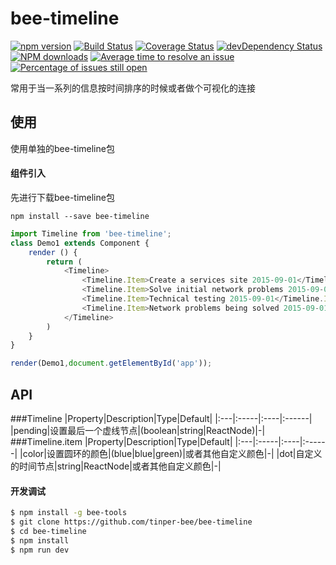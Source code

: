 # bee-timeline

[![npm version](https://img.shields.io/npm/v/bee-timeline.svg)](https://www.npmjs.com/package/bee-timeline)
[![Build Status](https://img.shields.io/travis/tinper-bee/bee-timeline/master.svg)](https://travis-ci.org/tinper-bee/bee-timeline)
[![Coverage Status](https://coveralls.io/repos/github/tinper-bee/bee-timeline/badge.svg?branch=master)](https://coveralls.io/github/tinper-bee/bee-timeline?branch=master)
[![devDependency Status](https://img.shields.io/david/dev/tinper-bee/bee-timeline.svg)](https://david-dm.org/tinper-bee/bee-timeline#info=devDependencies)
[![NPM downloads](http://img.shields.io/npm/dm/bee-timeline.svg?style=flat)](https://npmjs.org/package/bee-timeline)
[![Average time to resolve an issue](http://isitmaintained.com/badge/resolution/tinper-bee/bee-timeline.svg)](http://isitmaintained.com/project/tinper-bee/bee-timeline "Average time to resolve an issue")
[![Percentage of issues still open](http://isitmaintained.com/badge/open/tinper-bee/bee-timeline.svg)](http://isitmaintained.com/project/tinper-bee/bee-timeline "Percentage of issues still open")


常用于当一系列的信息按时间排序的时候或者做个可视化的连接



## 使用
使用单独的bee-timeline包
#### 组件引入
先进行下载bee-timeline包
```
npm install --save bee-timeline
```
```js
import Timeline from 'bee-timeline';
class Demo1 extends Component {
    render () {
        return (
            <Timeline>
                <Timeline.Item>Create a services site 2015-09-01</Timeline.Item>
                <Timeline.Item>Solve initial network problems 2015-09-01</Timeline.Item>
                <Timeline.Item>Technical testing 2015-09-01</Timeline.Item>
                <Timeline.Item>Network problems being solved 2015-09-01</Timeline.Item>
            </Timeline>
        )
    }
}

render(Demo1,document.getElementById('app'));

```


## API

###Timeline
|Property|Description|Type|Default|
|:---|:-----|:----|:------|
|pending|设置最后一个虚线节点|(boolean|string|ReactNode)|-|
###Timeline.item
|Property|Description|Type|Default|
|:---|:-----|:----|:------|
|color|设置圆环的颜色|(blue|blue|green)|或者其他自定义颜色|-|
|dot|自定义的时间节点|string|ReactNode|或者其他自定义颜色|-|

#### 开发调试

```sh
$ npm install -g bee-tools
$ git clone https://github.com/tinper-bee/bee-timeline
$ cd bee-timeline
$ npm install
$ npm run dev
```
